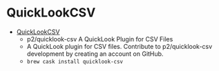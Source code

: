 # QuickLookCSV
- [QuickLookCSV](https://github.com/p2/quicklook-csv)
  -  p2/quicklook-csv A QuickLook Plugin for CSV Files
  - A QuickLook plugin for CSV files. Contribute to p2/quicklook-csv development by creating an account on GitHub.
  - `brew cask install quicklook-csv`
